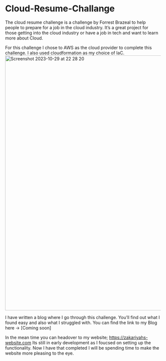 # Cloud-Resume-Challange
The cloud resume challenge is a challenge by Forrest Brazeal to help people to prepare for a job in the cloud industry. It’s a great project for those getting into the cloud industry or have a job in tech and want to learn more about Cloud. 

For this challenge I chose to AWS as the cloud provider to complete this challenge. I also used cloudformation as my choice of IaC. 
<img width="826" alt="Screenshot 2023-10-29 at 22 28 20" src="https://github.com/Zakariyah1/cloud-resume-challenge/assets/108597180/e1dd345f-ad75-438e-b6ac-488ca8b888a7">



I have written a blog where I go through this challenge. You’ll find out what I found easy and also what I struggled with. You can find the link to my Blog here -> [Coming soon]

In the mean time you can headover to my website;  https://zakariyahs-website.com Its still in early development as I foucsed on setting up the functionality. Now I have that completed I will be spending time to make the website more pleasing to the eye. 
